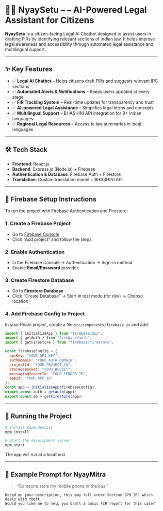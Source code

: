 # 🧑‍⚖️ NyaySetu – – AI-Powered Legal Assistant for Citizens

**NyaySetu** is a citizen-facing Legal AI Chatbot designed to assist users in drafting FIRs by identifying relevant sections of Indian law. It helps improve legal awareness and accessibility through automated legal assistance and multilingual support.

---

## ✨ Key Features

- ✅ **Legal AI Chatbot** – Helps citizens draft FIRs and suggests relevant IPC sections
- ✅ **Automated Alerts & Notifications** – Keeps users updated at every stage
- ✅ **FIR Tracking System** – Real-time updates for transparency and trust
- ✅ **AI-powered Legal Assistance** – Simplifies legal terms and concepts
- ✅ **Multilingual Support** – BHASHINI API integration for 9+ Indian languages
- ✅ **Regional Legal Resources** – Access to law summaries in local languages

---

## 🛠️ Tech Stack

- **Frontend**: React.js 
- **Backend**:  Express.js (Node.js) + Firebase 
- **Authentication & Database**: Firebase Auth + Firestore
- **Translation**: Custom translation model + BHASHINI API

---

## 🔐 Firebase Setup Instructions

To run the project with Firebase Authentication and Firestore:

### 1. Create a Firebase Project

- Go to [Firebase Console](https://console.firebase.google.com/)
- Click “Add project” and follow the steps

### 2. Enable Authentication

- In the Firebase Console → Authentication → Sign-in method
- Enable **Email/Password** provider

### 3. Create Firestore Database

- Go to **Firestore Database**
- Click “Create Database” → Start in test mode (for dev) → Choose location

### 4. Add Firebase Config to Project

In your React project, create a file `src/components/firebase.js` and add:

```js
import { initializeApp } from "firebase/app";
import { getAuth } from "firebase/auth";
import { getFirestore } from "firebase/firestore";

const firebaseConfig = {
  apiKey: "YOUR_API_KEY",
  authDomain: "YOUR_AUTH_DOMAIN",
  projectId: "YOUR_PROJECT_ID",
  storageBucket: "YOUR_BUCKET",
  messagingSenderId: "YOUR_SENDER_ID",
  appId: "YOUR_APP_ID"
};
const app = initializeApp(firebaseConfig);
export const auth = getAuth(app);
export const db = getFirestore(app);
```

---

## 🚀 Running the Project

```bash
# Install dependencies
npm install

# Start the development server
npm start
```

The app will run at a localhost. 

---

## 🤖 Example Prompt for NyayMitra

> "Someone stole my mobile phone in the bus."

```vbnet
Based on your description, this may fall under Section 379 IPC which deals with theft.  
Would you like me to help you draft a basic FIR report for this case?
```